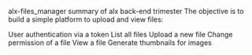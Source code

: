 alx-files_manager
summary of alx back-end trimester The objective is to build a simple platform to upload and view files:

User authentication via a token List all files Upload a new file Change permission of a file View a file Generate thumbnails for images
